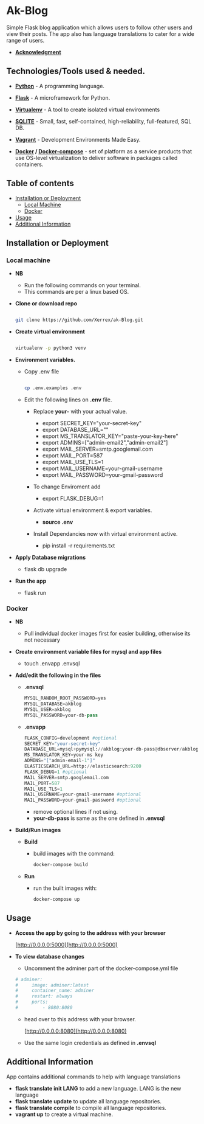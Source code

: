 # Ak-Blog

Simple Flask blog application which allows users to follow other users and view their posts. The app also has language translations to cater for a wide range of users.

* **[Acknowledgment](https://blog.miguelgrinberg.com/post/the-flask-mega-tutorial-part-i-hello-world)**

## Technologies/Tools used & needed.
* **[Python](https://www.python.org/downloads/)** - A programming language.
* **[Flask](flask.pocoo.org/)** - A microframework for Python.
* **[Virtualenv](https://virtualenv.pypa.io/en/stable/)** - A tool to create isolated virtual environments
* **[SQLITE](https://www.sqlite.org/index.html)** - Small, fast, self-contained, high-reliability, full-featured, SQL DB.

* **[Vagrant](https://www.vagrantup.com/)** - Development Environments Made Easy.
* **[Docker](https://www.docker.com/) / [Docker-compose](https://docs.docker.com/compose/)** - set of platform as a service products that use OS-level virtualization to deliver software in packages called containers.

## Table of contents

* [Installation or Deployment](#installation-or-Depolyment)
  * [Local Machine](#local-machine)
  * [Docker](#docker)
* [Usage](#usage)
* [Additional Information](#additional-Information)

## Installation or Deployment

### Local machine

* **NB**

  * Run the following commands on your terminal.
  * This commands are per a linux based OS.

* **Clone or download repo**

    ```bash

    git clone https://github.com/Xerrex/ak-Blog.git
    ```

* **Create virtual environment**

    ```bash

    virtualenv -p python3 venv
    ```

* **Environment variables.**

  * Copy .env file

    ```bash

    cp .env.examples .env
    ```

  * Edit the following lines on **.env** file.

    * Replace **your-** with your actual value.
      * export SECRET_KEY="your-secret-key"
      * export DATABASE_URL=""
      * export MS_TRANSLATOR_KEY="paste-your-key-here"
      * export ADMINS=["admin-email2","admin-email2"]
      * export MAIL_SERVER=smtp.googlemail.com
      * export MAIL_PORT=587
      * export MAIL_USE_TLS=1
      * export MAIL_USERNAME=your-gmail-username
      * export MAIL_PASSWORD=your-gmail-password

    * To change Enviroment add
      * export FLASK_DEBUG=1

    * Activate virtual environment & export variables.
      * **source .env**

    * Install Dependancies now with virtual environment active.
      * pip install -r requirements.txt

* **Apply Database migrations**
  * flask db upgrade

* **Run the app**
  * flask run

### Docker

* **NB**
  * Pull individual docker images first for easier building, otherwise its not necessary

* **Create environment variable files for mysql and app files**
  * touch .envapp .envsql

* **Add/edit the following in the files**
  * **.envsql**

    ```python
    MYSQL_RANDOM_ROOT_PASSWORD=yes
    MYSQL_DATABASE=akblog
    MYSQL_USER=akblog
    MYSQL_PASSWORD=your-db-pass
    ```

  * **.envapp**

    ```python
    FLASK_CONFIG=development #optional
    SECRET_KEY="your-secret-key"
    DATABASE_URL=mysql+pymysql://akblog:your-db-pass@dbserver/akblog
    MS_TRANSLATOR_KEY=your-ms key
    ADMINS="["admin-email-1"]"
    ELASTICSEARCH_URL=http://elasticsearch:9200
    FLASK_DEBUG=1 #optional
    MAIL_SERVER=smtp.googlemail.com
    MAIL_PORT=587
    MAIL_USE_TLS=1
    MAIL_USERNAME=your-gmail-username #optional
    MAIL_PASSWORD=your-gmail-password #optional
    ```

    * remove optional lines if not using.
    * **your-db-pass** is same as the one defined in **.envsql**

* **Build/Run images**
  * **Build**
    * build images with the command:

      ```bash
      docker-compose build
      ```
  
  * **Run**
    * run the built images with:

      ```bash
      docker-compose up
      ```
## Usage

* **Access the app by going to the address with your browser**

  [http://0.0.0.0:5000](http://0.0.0.0:5000)

* **To view database changes**
  * Uncomment the adminer part of the docker-compose.yml file

  ```yml
  # adminer:
  #     image: adminer:latest
  #     container_name: adminer
  #     restart: always
  #     ports:
  #         - 8080:8080
  ```

  * head over to this address with your browser.

    [http://0.0.0.0:8080](http://0.0.0.0:8080)
  
  * Use the same login credentials as defined in **.envsql**

## Additional Information

App contains additional commands to help with language translations

* **flask translate init LANG** to add a new language. LANG is the new language
* **flask translate update** to update all language repositories.
* **flask translate compile** to compile all language repositories.
* **vagrant up** to create a virtual machine.
